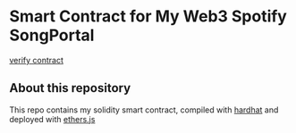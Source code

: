 # Smart Contract for My Web3 Spotify SongPortal
[verify contract](https://goerli.etherscan.io/address/0xb65CFEE0bc2F4a1D9E263da81180C37Dd19bc7C5#code)

## About this repository
This repo contains my solidity smart contract, compiled with [hardhat](https://hardhat.org/tutorial) and deployed with [ethers.js](https://docs.ethers.org/v5/)
